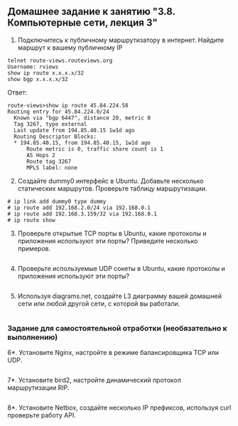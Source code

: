 ## Домашнее задание к занятию "3.8. Компьютерные сети, лекция 3"

1. Подключитесь к публичному маршрутизатору в интернет. Найдите маршрут к вашему публичному IP
```
telnet route-views.routeviews.org
Username: rviews
show ip route x.x.x.x/32
show bgp x.x.x.x/32
```
Ответ:  
```
route-views>show ip route 45.84.224.58  
Routing entry for 45.84.224.0/24
  Known via "bgp 6447", distance 20, metric 0
  Tag 3267, type external
  Last update from 194.85.40.15 1w1d ago
  Routing Descriptor Blocks:
  * 194.85.40.15, from 194.85.40.15, 1w1d ago
      Route metric is 0, traffic share count is 1
      AS Hops 2
      Route tag 3267
      MPLS label: none
```

2. Создайте dummy0 интерфейс в Ubuntu. Добавьте несколько статических маршрутов. Проверьте таблицу маршрутизации.
```
# ip link add dummy0 type dummy
# ip route add 192.168.2.0/24 via 192.168.0.1
# ip route add 192.168.3.159/32 via 192.168.0.1
# ip route show
```

3. Проверьте открытые TCP порты в Ubuntu, какие протоколы и приложения используют эти порты? Приведите несколько примеров.
```
```

4. Проверьте используемые UDP сокеты в Ubuntu, какие протоколы и приложения используют эти порты?
```
```

5. Используя diagrams.net, создайте L3 диаграмму вашей домашней сети или любой другой сети, с которой вы работали.
```
```

### Задание для самостоятельной отработки (необязательно к выполнению)

6*. Установите Nginx, настройте в режиме балансировщика TCP или UDP.
```
```

7*. Установите bird2, настройте динамический протокол маршрутизации RIP.
```
```

8*. Установите Netbox, создайте несколько IP префиксов, используя curl проверьте работу API.
```
```
